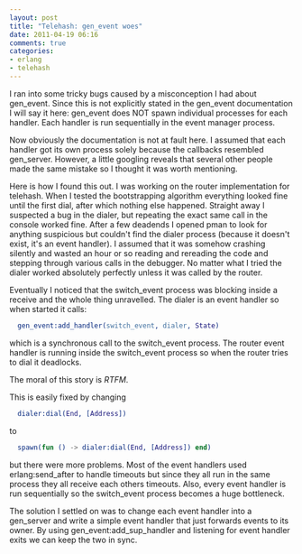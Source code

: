 ```yaml
---
layout: post
title: "Telehash: gen_event woes"
date: 2011-04-19 06:16
comments: true
categories:
- erlang
- telehash
---  
```


I ran into some tricky bugs caused by a misconception I had about gen_event. Since this is not explicitly stated in the gen_event documentation I will say it here: gen_event does NOT spawn individual processes for each handler. Each handler is run sequentially in the event manager process.

<!--more-->

Now obviously the documentation is not at fault here. I assumed that each handler got its own process solely because the callbacks resembled gen_server. However, a little googling reveals that several other people made the same mistake so I thought it was worth mentioning.

Here is how I found this out. I was working on the router implementation for telehash. When I tested the bootstrapping algorithm everything looked fine until the first dial, after which nothing else happened. Straight away I suspected a bug in the dialer, but repeating the exact same call in the console worked fine. After a few deadends I opened pman to look for anything suspicious but couldn't find the dialer process (because it doesn't exist, it's an event handler). I assumed that it was somehow crashing silently and wasted an hour or so reading and rereading the code and stepping through various calls in the debugger. No matter what I tried the dialer worked absolutely perfectly unless it was called by the router. 

Eventually I noticed that the switch_event process was blocking inside a receive and the whole thing unravelled. The dialer is an event handler so when started it calls:

``` erlang
  gen_event:add_handler(switch_event, dialer, State)
```

which is a synchronous call to the switch_event process. The router event handler is running inside the switch_event process so when the router tries to dial it deadlocks.

The moral of this story is *RTFM*.

This is easily fixed by changing

``` erlang
  dialer:dial(End, [Address])
```

to

``` erlang
  spawn(fun () -> dialer:dial(End, [Address]) end)
```

but there were more problems. Most of the event handlers used erlang:send_after to handle timeouts but since they all run in the same process they all receive each others timeouts. Also, every event handler is run sequentially so the switch_event process becomes a huge bottleneck. 

The solution I settled on was to change each event handler into a gen_server and write a simple event handler that just forwards events to its owner. By using gen_event:add_sup_handler and listening for event handler exits we can keep the two in sync.
